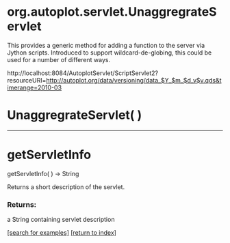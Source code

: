 # org.autoplot.servlet.UnaggregrateServlet

This provides a generic method for adding a function to the server via Jython scripts.  Introduced
 to support wildcard-de-globing, this could be used for a number of different ways.

 http://localhost:8084/AutoplotServlet/ScriptServlet2?resourceURI=http://autoplot.org/data/versioning/data_$Y_$m_$d_v$v.qds&timerange=2010-03

# UnaggregrateServlet( )


***
<a name="getServletInfo"></a>
# getServletInfo
getServletInfo(  ) &rarr; String

Returns a short description of the servlet.

### Returns:
a String containing servlet description

<a href="https://github.com/autoplot/dev/search?q=getServletInfo&unscoped_q=getServletInfo">[search for examples]</a>
<a href="https://github.com/autoplot/documentation/blob/master/javadoc/index-all.md">[return to index]</a>

